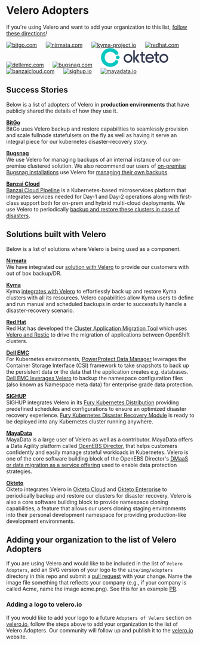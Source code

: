 # Velero Adopters

If you're using Velero and want to add your organization to this list, 
[follow these directions][1]!

<a href="https://www.bitgo.com" border="0" target="_blank"><img alt="bitgo.com" src="site/img/adopters/BitGo.svg" height="50"></a>&nbsp; &nbsp; &nbsp;
<a href="https://www.nirmata.com" border="0" target="_blank"><img alt="nirmata.com" src="site/img/adopters/nirmata.svg" height="50"></a>&nbsp; &nbsp; &nbsp;
<a href="https://kyma-project.io/" border="0" target="_blank"><img alt="kyma-project.io" src="site/img/adopters/kyma.svg" height="50"></a>&nbsp; &nbsp; &nbsp;
<a href="https://redhat.com/" border="0" target="_blank"><img alt="redhat.com" src="site/img/adopters/redhat.svg" height="50"></a>&nbsp; &nbsp; &nbsp;
<a href="https://dellemc.com/" border="0" target="_blank"><img alt="dellemc.com" src="site/img/adopters/DellEMC.png" height="50"></a>&nbsp; &nbsp; &nbsp;
<a href="https://bugsnag.com/" border="0" target="_blank"><img alt="bugsnag.com" src="site/img/adopters/bugsnag.svg" height="50"></a>&nbsp; &nbsp; &nbsp;
<a href="https://okteto.com/" border="0" target="_blank"><img alt="okteto.com" src="site/img/adopters/okteto.svg" height="50"></a>&nbsp; &nbsp; &nbsp;
<a href="https://banzaicloud.com/" border="0" target="_blank"><img alt="banzaicloud.com" src="site/img/adopters/banzaicloud.svg" height="50"></a>&nbsp; &nbsp; &nbsp;
<a href="https://sighup.io/" border="0" target="_blank"><img alt="sighup.io" src="site/img/adopters/sighup.svg" height="50"></a>&nbsp; &nbsp; &nbsp;
<a href="https://mayadata.io/" border="0" target="_blank"><img alt="mayadata.io" src="site/img/adopters/mayadata.svg" height="50"></a>&nbsp; &nbsp; &nbsp;

## Success Stories

Below is a list of adopters of Velero in **production environments** that have
publicly shared the details of how they use it.

**[BitGo][20]**  
BitGo uses Velero backup and restore capabilities to seamlessly provision and scale fullnode statefulsets on the fly as well as having it serve an integral piece for our kubernetes disaster-recovery story.

**[Bugsnag][30]**  
We use Velero for managing backups of an internal instance of our on-premise clustered solution. We also recommend our users of [on-premise Bugsnag installations][31] use Velero for [managing their own backups][32].

**[Banzai Cloud][60]**  
[Banzai Cloud Pipeline][61] is a Kubernetes-based microservices platform that integrates services needed for Day-1 and Day-2 operations along with first-class support both for on-prem and hybrid multi-cloud deployments. We use Velero to periodically [backup and restore these clusters in case of disasters][62].

## Solutions built with Velero

Below is a list of solutions where Velero is being used as a component.

**[Nirmata][10]**  
We have integrated our [solution with Velero][11] to provide our customers with out of box backup/DR.

**[Kyma][40]**  
Kyma [integrates with Velero][41] to effortlessly back up and restore Kyma clusters with all its resources. Velero capabilities allow Kyma users to define and run manual and scheduled backups in order to successfully handle a disaster-recovery scenario.

**[Red Hat][50]**  
Red Hat has developed the [Cluster Application Migration Tool][51] which uses [Velero and Restic][52] to drive the migration of applications between OpenShift clusters.

**[Dell EMC][70]**  
For Kubernetes environments, [PowerProtect Data Manager][71] leverages the Container Storage Interface (CSI) framework to take snapshots to back up the persistent data or the data that the application creates e.g. databases. [Dell EMC leverages Velero][72] to backup the namespace configuration files (also known as Namespace meta data) for enterprise grade data protection.

**[SIGHUP][80]**  
SIGHUP integrates Velero in its [Fury Kubernetes Distribution][81] providing predefined schedules and configurations to ensure an optimized disaster recovery experience.
[Fury Kubernetes Disaster Recovery Module][82] is ready to be deployed into any Kubernetes cluster running anywhere.

**[MayaData][90]**  
MayaData is a large user of Velero as well as a contributor. MayaData offers a Data Agility platform called [OpenEBS Director][91], that helps customers confidently and easily manage stateful workloads in Kubernetes. Velero is one of the core software building block of the OpenEBS Director's [DMaaS or data migration as a service offering][92] used to enable data protection strategies.

**[Okteto][93]**  
Okteto integrates Velero in [Okteto Cloud][94] and [Okteto Enterprise][95] to periodically backup and restore our clusters for disaster recovery. Velero is also a core software building block to provide namespace cloning capabilities, a feature that allows our users cloning staging environments into their personal development namespace for providing production-like development environments.
​
## Adding your organization to the list of Velero Adopters

If you are using Velero and would like to be included in the list of `Velero Adopters`, add an SVG version of your logo to the `site/img/adopters` directory in this repo and submit a [pull request][3] with your change. Name the image file something that reflects your company (e.g., if your company is called Acme, name the image acme.png). See this for an example [PR][4].

### Adding a logo to velero.io

If you would like to add your logo to a future `Adopters of Velero` section on [velero.io][2], follow the steps above to add your organization to the list of Velero Adopters. Our community will follow up and publish it to the [velero.io][2] website.

[1]: #adding-a-logo-to-veleroio
[2]: https://velero.io
[3]: https://github.com/vmware-tanzu/velero/pulls
[4]: https://github.com/vmware-tanzu/velero/pull/2242

[10]: https://www.nirmata.com/2019/08/14/kubernetes-disaster-recovery-using-velero-and-nirmata/
[11]: https://nirmata.com

[20]: https://bitgo.com

[30]: https://bugsnag.com
[31]: https://www.bugsnag.com/on-premise
[32]: https://docs.bugsnag.com/on-premise/clustered/backup-restore/

[40]: https://kyma-project.io
[41]: https://kyma-project.io/docs/components/backup/#overview-overview

[50]: https://redhat.com
[51]: https://github.com/fusor/mig-operator
[52]: https://github.com/fusor/mig-operator/blob/master/docs/usage/2.md

[60]: https://banzaicloud.com
[61]: https://banzaicloud.com/products/pipeline/
[62]: https://banzaicloud.com/blog/vault-backup-velero/

[70]: https://dellemc.com
[71]: https://dellemc.com/dataprotection
[72]: https://www.dellemc.com/resources/en-us/asset/briefs-handouts/solutions/h18141-dellemc-dpd-kubernetes.pdf

[80]: https://sighup.io
[81]: https://github.com/sighupio/fury-distribution
[82]: https://github.com/sighupio/fury-kubernetes-dr

[90]: https://mayadata.io
[91]: https://director.mayadata.io/
[92]: https://help.mayadata.io/hc/en-us/articles/360033401591-DMaaS

[93]: https://okteto.com
[94]: https://cloud.okteto.com
[95]: https://okteto.com/enterprise/
